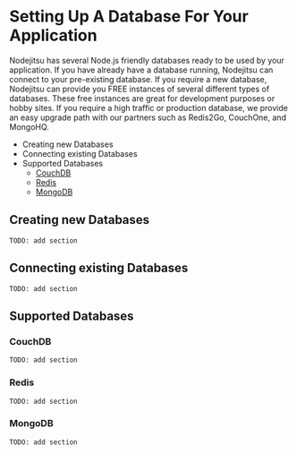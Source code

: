 # Setting Up A Database For Your Application

Nodejitsu has several Node.js friendly databases ready to be used by your application. If you have already have a database running, Nodejitsu can connect to your pre-existing database. If you require a new database, Nodejitsu can provide you FREE instances of several different types of databases. These free instances are great for development purposes or hobby sites. If you require a high traffic or production database, we provide an easy upgrade path with our partners such as Redis2Go, CouchOne, and MongoHQ. 

- Creating new Databases
- Connecting existing Databases
- Supported Databases
    - [CouchDB]()
    - [Redis]()
    - [MongoDB]()

## Creating new Databases

    TODO: add section


## Connecting existing Databases

    TODO: add section

## Supported Databases

### CouchDB

    TODO: add section

### Redis

    TODO: add section

### MongoDB

    TODO: add section

